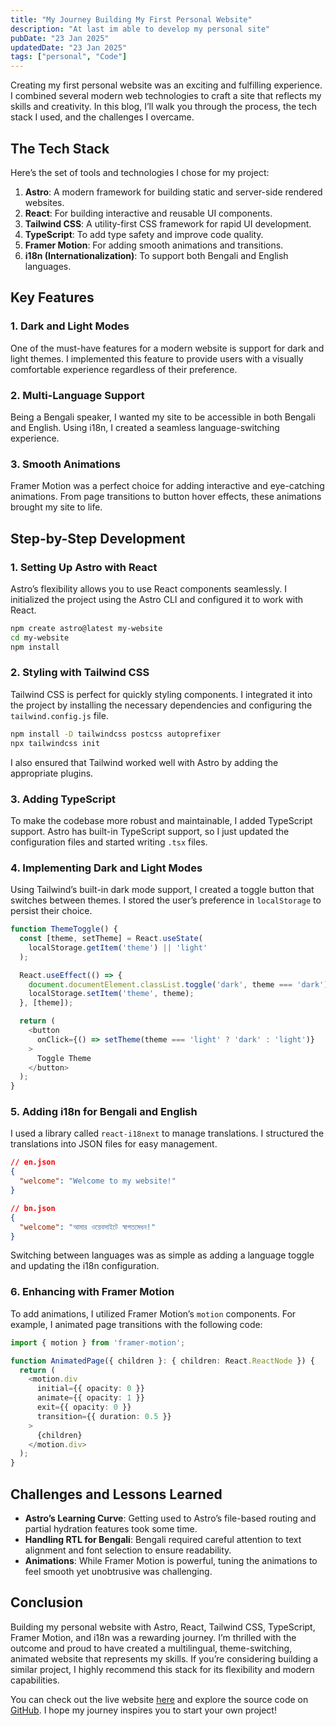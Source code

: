 ```yaml
---
title: "My Journey Building My First Personal Website"
description: "At last im able to develop my personal site"
pubDate: "23 Jan 2025"
updatedDate: "23 Jan 2025"
tags: ["personal", "Code"]
---
```


Creating my first personal website was an exciting and fulfilling experience. I combined several modern web technologies to craft a site that reflects my skills and creativity. In this blog, I’ll walk you through the process, the tech stack I used, and the challenges I overcame.

## The Tech Stack

Here’s the set of tools and technologies I chose for my project:

1. **Astro**: A modern framework for building static and server-side rendered websites.
2. **React**: For building interactive and reusable UI components.
3. **Tailwind CSS**: A utility-first CSS framework for rapid UI development.
4. **TypeScript**: To add type safety and improve code quality.
5. **Framer Motion**: For adding smooth animations and transitions.
6. **i18n (Internationalization)**: To support both Bengali and English languages.

## Key Features

### 1. Dark and Light Modes

One of the must-have features for a modern website is support for dark and light themes. I implemented this feature to provide users with a visually comfortable experience regardless of their preference.

### 2. Multi-Language Support

Being a Bengali speaker, I wanted my site to be accessible in both Bengali and English. Using i18n, I created a seamless language-switching experience.

### 3. Smooth Animations

Framer Motion was a perfect choice for adding interactive and eye-catching animations. From page transitions to button hover effects, these animations brought my site to life.

## Step-by-Step Development

### 1. Setting Up Astro with React

Astro’s flexibility allows you to use React components seamlessly. I initialized the project using the Astro CLI and configured it to work with React.

```bash
npm create astro@latest my-website
cd my-website
npm install
```

### 2. Styling with Tailwind CSS

Tailwind CSS is perfect for quickly styling components. I integrated it into the project by installing the necessary dependencies and configuring the `tailwind.config.js` file.

```bash
npm install -D tailwindcss postcss autoprefixer
npx tailwindcss init
```

I also ensured that Tailwind worked well with Astro by adding the appropriate plugins.

### 3. Adding TypeScript

To make the codebase more robust and maintainable, I added TypeScript support. Astro has built-in TypeScript support, so I just updated the configuration files and started writing `.tsx` files.

### 4. Implementing Dark and Light Modes

Using Tailwind’s built-in dark mode support, I created a toggle button that switches between themes. I stored the user’s preference in `localStorage` to persist their choice.

```typescript
function ThemeToggle() {
  const [theme, setTheme] = React.useState(
    localStorage.getItem('theme') || 'light'
  );

  React.useEffect(() => {
    document.documentElement.classList.toggle('dark', theme === 'dark');
    localStorage.setItem('theme', theme);
  }, [theme]);

  return (
    <button
      onClick={() => setTheme(theme === 'light' ? 'dark' : 'light')}
    >
      Toggle Theme
    </button>
  );
}
```

### 5. Adding i18n for Bengali and English

I used a library called `react-i18next` to manage translations. I structured the translations into JSON files for easy management.

```json
// en.json
{
  "welcome": "Welcome to my website!"
}

// bn.json
{
  "welcome": "আমার ওয়েবসাইটে স্বাগতমেধন!"
}
```

Switching between languages was as simple as adding a language toggle and updating the i18n configuration.

### 6. Enhancing with Framer Motion

To add animations, I utilized Framer Motion’s `motion` components. For example, I animated page transitions with the following code:

```typescript
import { motion } from 'framer-motion';

function AnimatedPage({ children }: { children: React.ReactNode }) {
  return (
    <motion.div
      initial={{ opacity: 0 }}
      animate={{ opacity: 1 }}
      exit={{ opacity: 0 }}
      transition={{ duration: 0.5 }}
    >
      {children}
    </motion.div>
  );
}
```

## Challenges and Lessons Learned

- **Astro’s Learning Curve**: Getting used to Astro’s file-based routing and partial hydration features took some time.
- **Handling RTL for Bengali**: Bengali required careful attention to text alignment and font selection to ensure readability.
- **Animations**: While Framer Motion is powerful, tuning the animations to feel smooth yet unobtrusive was challenging.

## Conclusion

Building my personal website with Astro, React, Tailwind CSS, TypeScript, Framer Motion, and i18n was a rewarding journey. I’m thrilled with the outcome and proud to have created a multilingual, theme-switching, animated website that represents my skills. If you’re considering building a similar project, I highly recommend this stack for its flexibility and modern capabilities.

You can check out the live website [here](#) and explore the source code on [GitHub](#). I hope my journey inspires you to start your own project!
